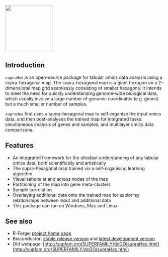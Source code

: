 <a href="index.html"><IMG src="supraHex_logo.png" height="150px" id="logo"></a>

## Introduction

`supraHex` is an open-source package for tabular omics data analysis using a supra-hexagonal map. The supra-hexagonal map is a giant hexagon on a 2-dimensional map grid seamlessly consisting of smaller hexagons. It intends to meet the need for quickly understanding genome-wide biological data, which usually involve a large number of genomic coordinates (e.g. genes) but a much smaller number of samples. 

`supraHex` first uses a supra-hexagonal map to self-organise the input omics data, and then post-analyses the trained map for integrated tasks: simultaneous analysis of genes and samples, and multilayer omics data comparisons.

## Features

* An integrated framework for the ultrafast understanding of any tabular omics data, both scientifically and artistically
* The supra-hexagonal map trained via a self-organising learning algorithm
* Visualisations at and across nodes of the map
* Partitioning of the map into gene meta-clusters
* Sample correlation
* Overlaying additional data onto the trained map for exploring relationships between input and additional data
* This package can run on Windows, Mac and Linux

## See also

* R-Forge: [project home page](http://suprahex.r-forge.r-project.org)
* Bioconductor: [stable release version](http://bioconductor.org/packages/release/bioc/html/supraHex.html) and [latest development version](http://bioconductor.org/packages/devel/bioc/html/supraHex.html)
* Old webpage: [http://supfam.org/SUPERFAMILY/dcGO/supraHex.html](http://supfam.org/SUPERFAMILY/dcGO/supraHex.html)

